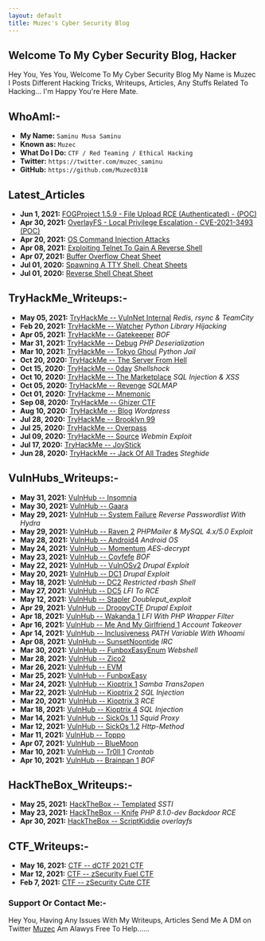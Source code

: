 ```yaml
---
layout: default
title: Muzec's Cyber Security Blog
---
```


## **Welcome To My Cyber Security Blog,  Hacker**

Hey You, Yes You, Welcome To My Cyber Security Blog My Name is Muzec I Posts Different Hacking Tricks, Writeups, Articles, Any Stuffs Related To Hacking... I'm Happy You're Here Mate.

## WhoAmI:-


- **My Name:**    `Saminu Musa Saminu`
- **Known as:**   `Muzec`
- **What Do I Do:**  `CTF / Red Teaming / Ethical Hacking`
- **Twitter:**    `https://twitter.com/muzec_saminu`
- **GitHub:**     `https://github.com/Muzec0318`

## **Latest_Articles**

- **Jun 1, 2021:** [FOGProject 1.5.9 - File Upload RCE (Authenticated) - (POC)](https://muzec0318.github.io/posts/fog.html)
- **Apr 30, 2021:** [OverlayFS - Local Privilege Escalation - CVE-2021-3493 (POC)](https://muzec0318.github.io/posts/overlayfs.html)
- **Apr 20, 2021:** [OS Command Injection Attacks](https://muzec0318.github.io/posts/oscommand.html)
- **Apr 08, 2021:** [Exploiting Telnet To Gain A Reverse Shell](https://muzec0318.github.io/posts/Telnet.html)
- **Apr 07, 2021:** [Buffer Overflow Cheat Sheet](https://muzec0318.github.io/posts/BufferOverflow.html)
- **Jul 01, 2020:** [Spawning A TTY Shell, Cheat Sheets](https://muzec0318.github.io/posts/Ttyshells.html)
- **Jul 01, 2020:** [Reverse Shell Cheat Sheet](https://muzec0318.github.io/posts/ReverseShell.html)

## **TryHackMe_Writeups:-**


- **May 05, 2021:** [TryHackMe -- VulnNet Internal](https://muzec0318.github.io/posts/vulnet.html) *Redis, rsync & TeamCity*
- **Feb 20, 2021:** [TryHackMe -- Watcher](https://muzec0318.github.io/posts/Watcher.html) *Python Library Hijacking*
- **Apr 05, 2021:** [TryHackMe -- Gatekeeper](https://muzec0318.github.io/posts/Gatekeeper.html) *BOF*
- **Mar 31, 2021:** [TryHackMe -- Debug](https://muzec0318.github.io/posts/Debug.html)  *PHP Deserialization*
- **Mar 10, 2021:** [TryHackMe -- Tokyo Ghoul](https://muzec0318.github.io/posts/tokyoghoul666.html)  *Python Jail*
- **Oct 20, 2020:** [TryHackMe -- The Server From Hell](https://muzec0318.github.io/posts/TheServerFromHell.html)
- **Oct 15, 2020:** [TryHackMe -- 0day](https://muzec0318.github.io/posts/0day.html)  *Shellshock*
- **Oct 10, 2020:** [TryHackMe -- The Marketplace](https://muzec0318.github.io/posts/Marketplace.html)  *SQL Injection & XSS*
- **Oct 05, 2020:** [TryHackMe -- Revenge](https://muzec0318.github.io/posts/Revenge.html)  *SQLMAP*
- **Oct 01, 2020:** [TryHackme -- Mnemonic](https://muzec0318.github.io/posts/Mnemonic.html)
- **Sep 08, 2020:** [TryHackMe -- Ghizer CTF](https://muzec0318.github.io/posts/Ghizer.html)
- **Aug 10, 2020:** [TryHackMe -- Blog](https://muzec0318.github.io/posts/Blog.html)  *Wordpress*
- **Jul 28, 2020:** [TryHackMe -- Brooklyn 99](https://muzec0318.github.io/posts/Brooklyn99.html)
- **Jul 25, 2020:** [TryHackMe -- Overpass](https://muzec0318.github.io/posts/Overpass.html)
- **Jul 09, 2020:** [TryHackMe -- Source](https://muzec0318.github.io/posts/Source.html)  *Webmin Exploit*
- **Jul 17, 2020:** [TryHackMe -- JoyStick](https://muzec0318.github.io/posts/JoyStick.html)
- **Jun 28, 2020:** [TryHackMe -- Jack Of All Trades](https://muzec0318.github.io/posts/Jack.html)  *Steghide*

## **VulnHubs_Writeups:-**

- **May 31, 2021:** [VulnHub -- Insomnia](https://muzec0318.github.io/posts/insomnia.html)
- **May 30, 2021:** [VulnHub -- Gaara](https://muzec0318.github.io/posts/gaara.html)
- **May 29, 2021:** [VulnHub -- System Failure](https://muzec0318.github.io/posts/system.html) *Reverse Passwordlist With Hydra*
- **May 29, 2021:** [VulnHub -- Raven 2](https://muzec0318.github.io/posts/raven2.html) *PHPMailer & MySQL 4.x/5.0 Exploit*
- **May 28, 2021:** [VulnHub -- Android4](https://muzec0318.github.io/posts/android4.html) *Android OS*
- **May 24, 2021:** [VulnHub -- Momentum](https://muzec0318.github.io/posts/momentum.html) *AES-decrypt*
- **May 23, 2021:** [VulnHub -- Covfefe](https://muzec0318.github.io/posts/covfefe.html) *BOF*
- **May 22, 2021:** [VulnHub -- VulnOSv2](https://muzec0318.github.io/posts/vulnos2.html) *Drupal Exploit*
- **May 20, 2021:** [VulnHub -- DC1](https://muzec0318.github.io/posts/dc1.html) *Drupal Exploit*
- **May 18, 2021:** [VulnHub -- DC2](https://muzec0318.github.io/posts/dc2.html) *Restricted rbash Shell*
- **May 27, 2021:** [VulnHub -- DC5](https://muzec0318.github.io/posts/dc5.html) *LFI To RCE*
- **May 12, 2021:** [VulnHub -- Stapler](https://muzec0318.github.io/posts/stapler.html) *Doubleput_exploit*
- **Apr 29, 2021:** [VulnHub -- DroopyCTF](https://muzec0318.github.io/posts/Droopy.html) *Drupal Exploit*
- **Apr 18, 2021:** [VulnHub -- Wakanda 1](https://muzec0318.github.io/posts/wakanda.html) *LFI With PHP Wrapper Filter*
- **Apr 16, 2021:** [VulnHub -- Me And My Girlfriend 1](https://muzec0318.github.io/posts/meandmygirlfriend.html) *Account Takeover*
- **Apr 14, 2021:** [VulnHub -- Inclusiveness](https://muzec0318.github.io/posts/Inclusiveness.html)  *PATH Variable With Whoami*
- **Apr 08, 2021:** [VulnHub -- SunsetNoontide](https://muzec0318.github.io/posts/Sunsetnoontide.html)  *IRC*
- **Mar 30, 2021:** [VulnHub -- FunboxEasyEnum](https://muzec0318.github.io/posts/Funboxeasyenum.html)  *Webshell*
- **Mar 28, 2021:** [VulnHub -- Zico2](https://muzec0318.github.io/posts/zico2.html)
- **Mar 26, 2021:** [VulnHub -- EVM](https://muzec0318.github.io/posts/evm.html)
- **Mar 25, 2021:** [VulnHub -- FunboxEasy](https://muzec0318.github.io/posts/Funbox3.html)
- **Mar 24, 2021:** [VulnHub -- Kioptrix 1](https://muzec0318.github.io/posts/kioptrix1.html)     *Samba Trans2open*
- **Mar 22, 2021:** [VulnHub -- Kioptrix 2](https://muzec0318.github.io/posts/Kioptrix2.html)     *SQL Injection*
- **Mar 20, 2021:** [VulnHub -- Kioptrix 3](https://muzec0318.github.io/posts/Kioptrix3.html)     *RCE*
- **Mar 18, 2021:** [VulnHub -- Kioptrix 4](https://muzec0318.github.io/posts/Kioptrix4.html)     *SQL Injection*
- **Mar 14, 2021:** [VulnHub -- SickOs 1.1](https://muzec0318.github.io/posts/Sickos.html)    *Squid Proxy*
- **Mar 12, 2021:** [VulnHub -- SickOs 1.2](https://muzec0318.github.io/posts/Sickos2.html)    *Http-Method*
- **Mar 11, 2021:** [VulnHub -- Toppo](https://muzec0318.github.io/posts/Toppo.html)
- **Apr 07, 2021:** [VulnHub -- BlueMoon](https://muzec0318.github.io/posts/Bluemoon.html)
- **Mar 10, 2021:** [VulnHub -- Tr0ll 1](https://muzec0318.github.io/posts/Tr0ll.html)      *Crontab*
- **Apr 10, 2021:** [VulnHub -- Brainpan 1](https://muzec0318.github.io/posts/Brainpan1.html)      *BOF*

## **HackTheBox_Writeups:-**

- **May 25, 2021:** [HackTheBox -- Templated](https://muzec0318.github.io/posts/templated.html) *SSTI*
- **May 23, 2021:** [HackTheBox -- Knife](https://muzec0318.github.io/posts/knife.html) *PHP 8.1.0-dev Backdoor RCE*
- **Apr 30, 2021:** [HackTheBox -- ScriptKiddie](https://muzec0318.github.io/posts/scriptkiddie.html) *overlayfs*

## **CTF_Writeups:-**

- **May 16, 2021:** [CTF -- dCTF 2021 CTF](https://muzec0318.github.io/posts/dctf21.html)
- **Mar 12, 2021:** [CTF -- zSecurity Fuel CTF](https://muzec0318.github.io/posts/Zfuel.html)
- **Feb 7, 2021:** [CTF -- zSecurity Cute CTF](https://muzec0318.github.io/posts/Zcute.html)

### **Support Or Contact Me:-**
Hey You, Having Any Issues With My Writeups, Articles Send Me A DM on Twitter [Muzec](https://twitter.com/muzec_saminu)  Am Alawys Free To Help......

